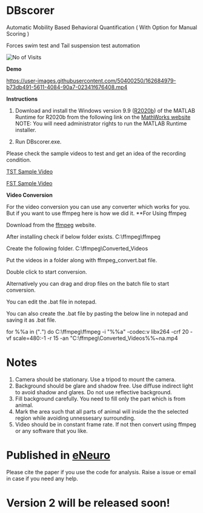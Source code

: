 # DBscorer
Automatic Mobility Based Behavioral Quantification ( With Option for Manual Scoring )

Forces swim test and Tail suspension test automation

![No of Visits](https://visitor-badge.laobi.icu/badge?page_id=swanandlab/DBscorer)

**Demo**

https://user-images.githubusercontent.com/50400250/162684979-b73db491-5611-4084-90a7-02341f676408.mp4

**Instructions**

1. Download and install the Windows version 9.9 ([R2020b](https://ssd.mathworks.com/supportfiles/downloads/R2020b/Release/5/deployment_files/installer/complete/win64/MATLAB_Runtime_R2020b_Update_5_win64.zip)) of the MATLAB Runtime for R2020b  from the following link on the [MathWorks website](https://www.mathworks.com/products/compiler/mcr/index.html)
NOTE: You will need administrator rights to run the MATLAB Runtime installer. 

2. Run DBscorer.exe.

Please check the sample videos to test and get an idea of the recording condition.

[TST Sample Video](https://github.com/swanandlab/DBscorer/blob/main/TST%20Sample%20Video.mp4)

[FST Sample Video](https://github.com/swanandlab/DBscorer/blob/main/FST%20SAMPLE%20VIDEO.mp4)


**Video Conversion**

For the video conversion you can use any converter which works for you. But if you want to use ffmpeg here is how we did it.
**For Using ffmpeg

Download from the [ffmpeg](http://ffmpeg.org/) website.

After installing check if below folder exists.
C:\ffmpeg\ffmpeg

Create the following folder.
C:\ffmpeg\Converted_Videos

Put the videos in a folder along with ffmpeg_convert.bat file.

Double click to start conversion.

Alternatively you can drag and drop files on the batch file to start conversion.

You can edit the .bat file in notepad.

You can also create the .bat file by pasting the below line in notepad and saving it as .bat file.

for %%a in ("*.*") do C:\ffmpeg\ffmpeg -i "%%a" -codec:v libx264 -crf 20 -vf scale=480:-1 -r 15 -an "C:\ffmpeg\Converted_Videos\%%~na.mp4

# Notes
1. Camera should be stationary. Use a tripod to mount the camera.
2. Background should be glare and shadow free. Use diffuse indirect light to avoid shadow and glares. Do not use reflective background.
3. Fill background carefully. You need to fill only the part which is from animal.
4. Mark the area such that all parts of animal will inside the the selected region while avoiding unnessesary surrounding.
5. Video should be in constant frame rate. If not then convert using ffmpeg or any software that you like.

# Published in [eNeuro](https://doi.org/10.1523/ENEURO.0305-21.2021)
Please cite the paper if you use the code for analysis.
Raise a issue or email in case if you need any help.

# Version 2 will be released soon!



